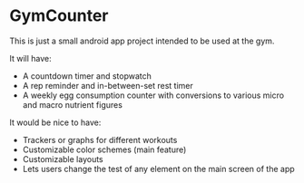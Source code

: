 # GymCounter

This is just a small android app project intended to be used at the gym.

It will have:
- A countdown timer and stopwatch
- A rep reminder and in-between-set rest timer
- A weekly egg consumption counter with conversions to various micro and macro nutrient figures

It would be nice to have:
- Trackers or graphs for different workouts
- Customizable color schemes (main feature)
- Customizable layouts
- Lets users change the test of any element on the main screen of the app
